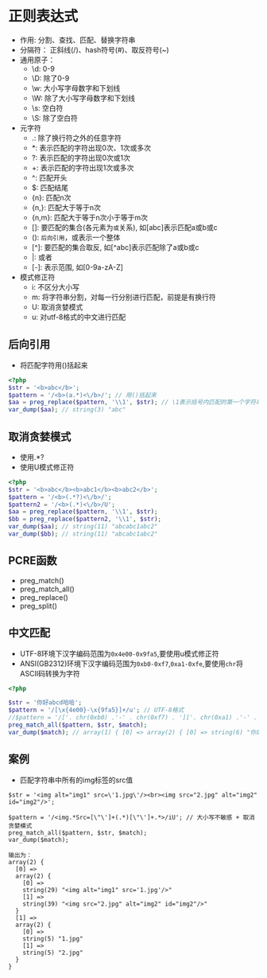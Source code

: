 # 正则表达式
- 作用: 分割、查找、匹配、替换字符串
- 分隔符： 正斜线(/)、hash符号(#)、取反符号(~)
- 通用原子： 
    + \d: 0-9
    + \D: 除了0-9
    + \w: 大小写字母数字和下划线
    + \W: 除了大小写字母数字和下划线
    + \s: 空白符
    + \S: 除了空白符
- 元字符
    + .: 除了换行符之外的任意字符
    + *: 表示匹配的字符出现0次、1次或多次
    + ?: 表示匹配的字符出现0次或1次
    + +: 表示匹配的字符出现1次或多次
    + ^: 匹配开头
    + $: 匹配结尾
    + {n}: 匹配n次
    + {n,}: 匹配大于等于n次
    + {n,m}: 匹配大于等于n次小于等于m次
    + []: 要匹配的集合(各元素为`或`关系), 如[abc]表示匹配a或b或c
    + (): `后向引用`，或表示一个整体
    + [^]: 要匹配的集合取反, 如[^abc]表示匹配除了a或b或c
    + |: 或者
    + [-]: 表示范围, 如[0-9a-zA-Z]
- 模式修正符
    + i: 不区分大小写
    + m: 将字符串分割，对每一行分别进行匹配，前提是有换行符
    + U: 取消贪婪模式
    + u: 对utf-8格式的中文进行匹配

## 后向引用
- 将匹配字符用()括起来
```php
<?php
$str = '<b>abc</b>';
$pattern = '/<b>(a.*)<\/b>/'; // 用()括起来
$aa = preg_replace($pattern, '\\1', $str); // \1表示括号内匹配的第一个字符串
var_dump($aa); // string(3) "abc" 
```

## 取消贪婪模式
- 使用.*?
- 使用U模式修正符
```php
<?php
$str = '<b>abc</b><b>abc1</b><b>abc2</b>';
$pattern = '/<b>(.*?)<\/b>/';
$pattern2 = '/<b>(.*)<\/b>/U';
$aa = preg_replace($pattern, '\\1', $str);
$bb = preg_replace($pattern2, '\\1', $str);
var_dump($aa); // string(11) "abcabc1abc2"
var_dump($bb); // string(11) "abcabc1abc2"
```


## PCRE函数
- preg_match()
- preg_match_all()
- preg_replace()
- preg_split()

## 中文匹配
- UTF-8环境下汉字编码范围为`0x4e00-0x9fa5`,要使用u模式修正符
- ANSI(GB2312)环境下汉字编码范围为`0xb0-0xf7`,`0xa1-0xfe`,要使用`chr`将ASCII码转换为字符
```php
<?php

$str = '你好abcd哈哈';
$pattern = '/[\x{4e00}-\x{9fa5}]+/u'; // UTF-8格式
//$pattern = '/['. chr(0xb0) .'-' . chr(0xf7) . ']['. chr(0xa1) .'-' . chr(0xfe) . ']+/'; // ANSI（GB2312）格式
preg_match_all($pattern, $str, $match);
var_dump($match); // array(1) { [0] => array(2) { [0] => string(6) "你好" [1] => string(6) "哈哈" } }

```


## 案例
- 匹配字符串中所有的img标签的src值
```
$str = '<img alt="img1" src=\'1.jpg\'/><br><img src="2.jpg" alt="img2" id="img2"/>';

$pattern = '/<img.*Src=[\"\']+(.*)[\"\']+.*>/iU'; // 大小写不敏感 + 取消贪婪模式
preg_match_all($pattern, $str, $match);
var_dump($match); 

输出为：
array(2) {
  [0] =>
  array(2) {
    [0] =>
    string(29) "<img alt="img1" src='1.jpg'/>"
    [1] =>
    string(39) "<img src="2.jpg" alt="img2" id="img2"/>"
  }
  [1] =>
  array(2) {
    [0] =>
    string(5) "1.jpg"
    [1] =>
    string(5) "2.jpg"
  }
}

```